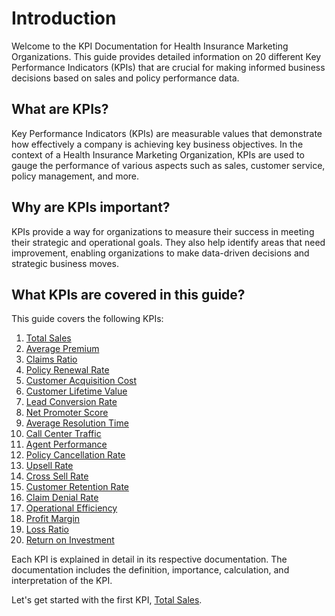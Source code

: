 # Introduction

Welcome to the KPI Documentation for Health Insurance Marketing Organizations. This guide provides detailed information on 20 different Key Performance Indicators (KPIs) that are crucial for making informed business decisions based on sales and policy performance data.

## What are KPIs?

Key Performance Indicators (KPIs) are measurable values that demonstrate how effectively a company is achieving key business objectives. In the context of a Health Insurance Marketing Organization, KPIs are used to gauge the performance of various aspects such as sales, customer service, policy management, and more.

## Why are KPIs important?

KPIs provide a way for organizations to measure their success in meeting their strategic and operational goals. They also help identify areas that need improvement, enabling organizations to make data-driven decisions and strategic business moves.

## What KPIs are covered in this guide?

This guide covers the following KPIs:

1. [Total Sales](KPIs/total_sales.md)
2. [Average Premium](KPIs/average_premium.md)
3. [Claims Ratio](KPIs/claims_ratio.md)
4. [Policy Renewal Rate](KPIs/policy_renewal_rate.md)
5. [Customer Acquisition Cost](KPIs/customer_acquisition_cost.md)
6. [Customer Lifetime Value](KPIs/customer_lifetime_value.md)
7. [Lead Conversion Rate](KPIs/lead_conversion_rate.md)
8. [Net Promoter Score](KPIs/net_promoter_score.md)
9. [Average Resolution Time](KPIs/average_resolution_time.md)
10. [Call Center Traffic](KPIs/call_center_traffic.md)
11. [Agent Performance](KPIs/agent_performance.md)
12. [Policy Cancellation Rate](KPIs/policy_cancellation_rate.md)
13. [Upsell Rate](KPIs/upsell_rate.md)
14. [Cross Sell Rate](KPIs/cross_sell_rate.md)
15. [Customer Retention Rate](KPIs/customer_retention_rate.md)
16. [Claim Denial Rate](KPIs/claim_denial_rate.md)
17. [Operational Efficiency](KPIs/operational_efficiency.md)
18. [Profit Margin](KPIs/profit_margin.md)
19. [Loss Ratio](KPIs/loss_ratio.md)
20. [Return on Investment](KPIs/return_on_investment.md)

Each KPI is explained in detail in its respective documentation. The documentation includes the definition, importance, calculation, and interpretation of the KPI.

Let's get started with the first KPI, [Total Sales](KPIs/total_sales.md).